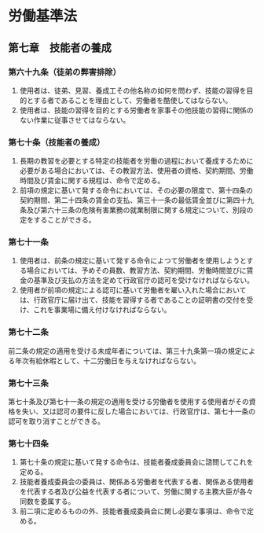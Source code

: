 # 労働基準法

## 第七章　技能者の養成

### 第六十九条（徒弟の弊害排除）

1. 使用者は、徒弟、見習、養成工その他名称の如何を問わず、技能の習得を目的とする者であることを理由として、労働者を酷使してはならない。
2. 使用者は、技能の習得を目的とする労働者を家事その他技能の習得に関係のない作業に従事させてはならない。

### 第七十条（技能者の養成）

1. 長期の教習を必要とする特定の技能者を労働の過程において養成するために必要がある場合においては、その教習方法、使用者の資格、契約期間、労働時間及び賃金に関する規程は、命令で定める。
2. 前項の規定に基いて発する命令においては、その必要の限度で、第十四条の契約期間、第二十四条の賃金の支払、第三十一条の最低賃金並びに第四十九条及び第六十三条の危険有害業務の就業制限に関する規定について、別段の定をすることができる。

### 第七十一条

1. 使用者は、前条の規定に基いて発する命令によつて労働者を使用しようとする場合においては、予めその員数、教習方法、契約期間、労働時間並びに賃金の基準及び支払の方法を定めて行政官庁の認可を受けなければならない。
2. 使用者が前項の規定による認可に基いて労働者を雇い入れた場合においては、行政官庁に届け出て、技能を習得する者であることの証明書の交付を受け、これを事業場に備え付けなければならない。

### 第七十二条

前二条の規定の適用を受ける未成年者については、第三十九条第一項の規定による年次有給休暇として、十二労働日を与えなければならない。

### 第七十三条

第七十条及び第七十一条の規定の適用を受ける労働者を使用する使用者がその資格を失い、又は認可の要件に反した場合においては、行政官庁は、第七十一条の認可を取り消すことができる。

### 第七十四条

1. 第七十条の規定に基いて発する命令は、技能者養成委員会に諮問してこれを定める。
2. 技能者養成委員会の委員は、関係ある労働者を代表する者、関係ある使用者を代表する者及び公益を代表する者について、労働に関する主務大臣が各々同数を委属する。
3. 前二項に定めるものの外、技能者養成委員会に関し必要な事項は、命令で定める。
